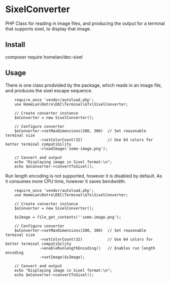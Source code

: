 SixelConverter
==============


PHP Class for reading in image files, and producing the output for a terminal that supports sixel, to display that image.

Install
-------

composer require homelan/dec-sixel

Usage
-----
There is one class prodvided by the package, which reads in an image file, and produces the sixel escape sequence.

```
    require_once 'vendor/autoload.php';
    use HomeLan\Retro\DEC\Terminal\Gfx\SixelConverter;

    // Create converter instance
    $oConverter = new SixelConverter();
    
    // Configure converter
    $oConverter->setMaxDimensions(200, 300)  // Set reasonable terminal size
               ->setColorCount(32)           // Use 64 colors for better terminal compatibility
               ->loadImage('some-image.png');
    
    // Convert and output
    echo "Displaying image in Sixel format:\n";
    echo $oConverter->convertToSixel();
```
Run length encoding is not supported, however it is disabled by default.  As it consumes more CPU time, however it saves
bendwidth.

```
    require_once 'vendor/autoload.php';
    use HomeLan\Retro\DEC\Terminal\Gfx\SixelConverter;

    // Create converter instance
    $oConverter = new SixelConverter();

    $sImage = file_get_contents(''some-image.png');
    
    // Configure converter
    $oConverter->setMaxDimensions(200, 300)  // Set reasonable terminal size
               ->setColorCount(32)           // Use 64 colors for better terminal compatibility
               ->enableRunlengthEncoding()   // Enables run length encoding
               ->setImage($sImage);
    
    // Convert and output
    echo "Displaying image in Sixel format:\n";
    echo $oConverter->convertToSixel();
```
